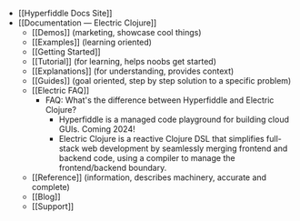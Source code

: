 - [[Hyperfiddle Docs Site]]
- [[Documentation — Electric Clojure]]
	- [[Demos]] (marketing, showcase cool things)
	- [[Examples]] (learning oriented)
	- [[Getting Started]]
	- [[Tutorial]] (for learning, helps noobs get started)
	- [[Explanations]] (for understanding, provides context)
	- [[Guides]] (goal oriented, step by step solution to a specific problem)
	- [[Electric FAQ]]
		- FAQ: What's the difference between Hyperfiddle and Electric Clojure?
			- Hyperfiddle is a managed code playground for building cloud GUIs. Coming 2024!
			- Electric Clojure is a reactive Clojure DSL that simplifies full-stack web development by seamlessly merging frontend and backend code, using a compiler to manage the frontend/backend boundary.
	- [[Reference]] (information, describes machinery, accurate and complete)
	- [[Blog]]
	- [[Support]]